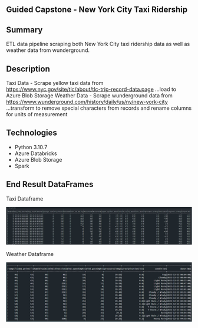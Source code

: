 ## Guided Capstone - New York City Taxi Ridership

## Summary
ETL data pipeline scraping both New York City taxi ridership data as well as weather data from wunderground.

## Description
Taxi Data - Scrape yellow taxi data from https://www.nyc.gov/site/tlc/about/tlc-trip-record-data.page
...load to Azure Blob Storage
Weather Data - Scrape wunderground data from https://www.wunderground.com/history/daily/us/ny/new-york-city
...transform to remove special characters from records and rename columns for units of measurement

## Technologies
- Python 3.10.7
- Azure Databricks
- Azure Blob Storage
- Spark

## End Result DataFrames
Taxi Dataframe

![Alt Text](screenshots/taxi_data.JPG?raw=true "taxi dataframe")

Weather Dataframe

![Alt Text](screenshots/weather_data.JPG?raw=true "weather dataframe")
